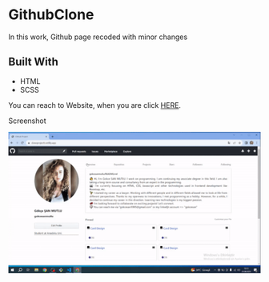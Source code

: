 # GithubClone

<!DOCTYPE html>
<html lang="en">
<head>
    <meta charset="UTF-8">
</head>
<body>
    
  <p>In this work, Github page recoded with minor changes</p>
<h2 id="built-with">Built With</h2>
  <ul>
    <li>HTML</li>
    <li>SCSS</li>
  </ul>
  <p>You can reach to Website, when you are click <a href="https://cloneprojectt.netlify.app/">HERE</a>.</p>

</body>
</html>

Screenshot

![Gitprojectgif](githubclone.gif)